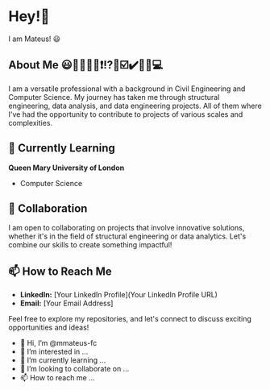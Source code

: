# Hey!👋

I am Mateus! 😃

## About Me 😃📝📖📝❌❗⁉️💯☑️✔️💭💡💻
I am a versatile professional with a background in Civil Engineering and Computer Science. 
My journey has taken me through structural engineering, data analysis, and data engineering projects.
All of them where I've had the opportunity to contribute to projects of various scales and complexities.

## 🌱 Currently Learning
**Queen Mary University of London**
- Computer Science

## 💞️ Collaboration
I am open to collaborating on projects that involve innovative solutions, whether it's in the field of structural engineering or data analytics. Let's combine our skills to create something impactful!

## 📫 How to Reach Me
- **LinkedIn:** [Your LinkedIn Profile](Your LinkedIn Profile URL)
- **Email:** [Your Email Address]

Feel free to explore my repositories, and let's connect to discuss exciting opportunities and ideas!


- 👋 Hi, I’m @mmateus-fc
- 👀 I’m interested in ...
- 🌱 I’m currently learning ...
- 💞️ I’m looking to collaborate on ...
- 📫 How to reach me ...

<!---
mmateus-fc/mmateus-fc is a ✨ special ✨ repository because its `README.md` (this file) appears on your GitHub profile.
You can click the Preview link to take a look at your changes.
--->
